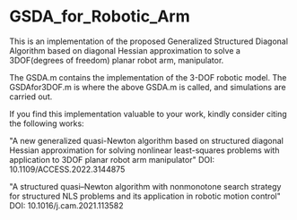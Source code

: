 # GSDA_for_Robotic_Arm
This is an implementation of the proposed Generalized Structured Diagonal Algorithm based on diagonal Hessian approximation
to solve a 3DOF(degrees of freedom) planar robot arm, manipulator.

The GSDA.m contains the implementation of the 3-DOF robotic model.
The GSDAfor3DOF.m is where the above GSDA.m is called, and simulations are carried out.


If you find this implementation valuable to your work, kindly consider citing the following works:

"A new generalized quasi-Newton algorithm based on structured diagonal
Hessian approximation for solving nonlinear least-squares problems with application to 3DOF planar robot arm manipulator"
DOI: 10.1109/ACCESS.2022.3144875

"A structured quasi–Newton algorithm with nonmonotone search strategy for structured NLS problems
and its application in robotic motion control"
DOI: 10.1016/j.cam.2021.113582
